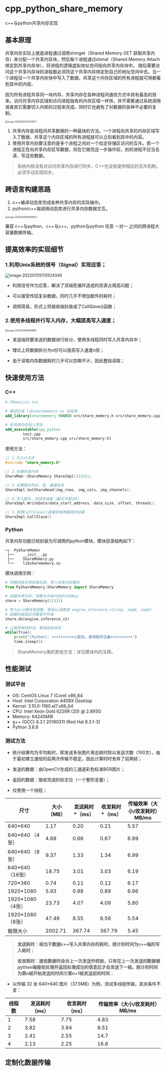 # cpp_python_share_memory
 c++与python共享内存实现

## 基本原理

共享内存实际上就是进程通过调用shmget（Shared Memory GET 获取共享内存）来分配一个共享内存块，然后每个进程通过shmat（Shared Memory Attach 绑定到共享内存块），将进程的逻辑虚拟地址空间指向共享内存块中。 随后需要访问这个共享内存块的进程都必须将这个共享内存绑定到自己的地址空间中去。当一个进程往一个共享内存快中写入了数据，共享这个内存区域的所有进程就可用都看到其中的内容。

因为所有进程共享同一块内存，共享内存在各种进程间通信方式中具有最高的效率。访问共享内存区域和访问进程独有的内存区域一样快，并不需要通过系统调用或者其它需要切入内核的过程来完成。同时它也避免了对数据的各种不必要的复制。

<img src="https://s2.loli.net/2022/06/30/aNf3ThZxFCrRuA2.png" alt="image-20220630215333671" style="zoom:50%;" />

1. 共享内存是进程间共享数据的一种最快的方法。一个进程向共享的内存区域写入了数据，共享这个内存区域的所有进程就可以立刻看到其中的内容。
2. 使用共享内存要注意的是多个进程之间对一个给定存储区访问的互斥。若一个进程正在向共享内存区写数据，则在它做完这一步操作前，别的进程不应当去读、写这些数据。

> 系统内核没有对访问共享内存进行同步，C++也没有提供相应的互斥机制，必须手动实现同步。

## 跨语言构建思路

1. c++编译动态库完成各种共享内存的实际操作。
2. python/c++端调用动态库进行共享内存数据交互。

<img src="https://s2.loli.net/2022/06/29/W5smZ7wUlvqL1eh.png" alt="image-20220629164418833" style="zoom:50%;" />

兼容 c++与python、c++与c++、python与python 任意 一对一 之间的跨进程大容量数据传输。



## 提高效率的实现细节

### 1.利用Unix系统的信号（Signal）实现应答；

<img src="https://s2.loli.net/2022/07/05/jNP2gCSvJapFUWL.png" alt="image-20220705170524349" style="zoom:90%;" />

- 利用信号作为应答，解决了双端死循环造成的资源占用高问题；

- 可以接受传回复杂数据，同时几乎不增加额外的耗时；

- 调用简易，形式上将接收端封装成了CallSlave()函数；

### 2.使用多线程并行写入内存，大幅提高写入速度；

<img src="https://s2.loli.net/2022/07/05/EBAaHR1mIYNCrwi.png" alt="image-20220705162946661" style="zoom:50%;" />

- 发送端将要发送的数据进行拆分，使用多线程同时写入共享内存中；

- 理论上将数据拆分为n份可以提高写入速度n倍；

- 由于读取内存数据耗时几乎可以忽略不计，因此整段读取；



## 快速使用方法

### C++

```cmake
# CMakeList.txt

# 编译生成 libsharememory.so 动态库
add_library(sharememory SHARED src/share_memory.h src/share_memory.cpp)

# 将共享内存加入项目
add_executable(cpp_python
        test.cpp
        src/share_memory.cpp src/share_memory.h)
```

使用方法：

```c++
// 1.引入头文件
#include "share_memory.h"

// 2.创建共享内存
ShareMem::ShareMemory ShareImpl(12331);

// 3.设置图片的长、宽、通道信息
ShareImpl.SetShareHead(img_rows, img_cols, img_channels);

// 4.写入图片，支持多线程（最大不超过4）
ShareImpl.WriteData(data_start_address, data_size, offset, threads);

// 5.调用CallSlave()直接获取微服务的结果
ShareImpl.CallSlave()
```



### Python

共享内存功能已经封装为可调用的python模块，模块目录结构如下：

```
─┬	PyShareMemor
 ├──	__init__.py
 ├──	ShareMemory.py
 └──	libsharememory.so
```

模块调用示例：

```python
# 将模块放在项目根目录，导入共享内存模块
from PyShareMemory.ShareMemory import ShareMemory

# 创建共享内存，参数为共享内存的识别key
share = ShareMemory(12331)

# 传入ai计算任务函数，假设ai函数是 engine.inference_v2(img, imgW, imgH)
# 函数的返回必须要是字符串
share.do(engine.inference_v2)

# 让程序保持存活，等待收到信号
while(True):
    print("[Python]: ++++++++++心跳包，表明程序活着++++++++++")
    time.sleep(5)
```

> ShareMemory类的其他方法：详见模块内的注释。


## 性能测试

### 测试平台

- OS: CentOS Linux 7 (Core) x86_64
- Host: Intel Corporation 440BX Desktop
- Kernel: 3.10.0-1160.el7.x86_64
- CPU: Intel Xeon Gold 6226R (20) @ 2.893G
- Memory: 64245MiB
- g++ (GCC) 8.3.1 20190311 (Red Hat 8.3.1-3)
- Python 3.8.8

### 测试方法

- 统计结果均为平均耗时，即发送多张图片用总耗时除以发送次数（100次），由于最初建立通信的前两次传输不稳定，因此计算时时舍弃了前两帧；

- 发送的数据：由OpenCV生成的三通道彩色标准BGR图片；

- 返回的数据：接收完成的标志位（一个整形变量）；

- 仅使用一个线程；

| 尺寸             | 大小（MB） | 发送耗时*（ms） | 收发耗时*（ms） | 传输效率（大小/收发耗时）MB/ms |
| ---------------- | ---------- | --------------- | --------------- | ------------------------------ |
| 640*640          | 1.17       | 0.20            | 0.21            | 5.57                           |
| 640*640 （4张）  | 4.68       | 0.66            | 0.67            | 6.99                           |
| 640*640 （8张）  | 9.37       | 1.33            | 1.34            | 6.99                           |
| 640*640 （16张） | 18.75      | 3.01            | 3.03            | 6.19                           |
| 720*360          | 0.74       | 0.11            | 0.12            | 6.17                           |
| 1920*1080        | 5.93       | 0.88            | 0.89            | 6.66                           |
| 1920*1080（4张） | 23.73      | 4.07            | 4.09            | 5.80                           |
| 1920*1080（8张） | 47.46      | 8.55            | 8.56            | 5.54                           |
| 极限大小         | 2002.71    | 367.74          | 367.79          | 5.45                           |

> **发送耗时：**相当于数据c++写入共享内存的耗时，统计的时间为**c++端的写入耗时**；
>
> **收发耗时：**接收数据时会对上一次发送作校验，只有在上一次发送的数据被python端接收处理并返回处理成功的信息后才会发送下一帧。统计的时间为**第n帧开始发送的时间**至**第n+1帧发送前的时间**；

- 以传输 32 张 640*640 图片（37.5MB）为例，测试多线程传输，其余条件不变：

| 线程数 | 发送耗时（ms） | 收发耗时（ms） | 传输效率（大小/收发耗时）MB/ms |
| ------ | -------------- | -------------- | ------------------------------ |
| 1      | 7.58           | 7.75           | 4.83                           |
| 2      | 3.82           | 3.94           | 9.51                           |
| 3      | 2.41           | 2.55           | 14.7                           |
| 4      | 2.13           | 2.25           | 16.6                           |




## 定制化数据传输

